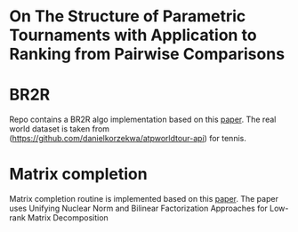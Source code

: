 # On The Structure of Parametric Tournaments with Application to Ranking from Pairwise Comparisons
# BR2R
Repo contains a BR2R algo implementation based on this [paper](https://proceedings.neurips.cc/paper/2021/hash/64dafb11e52edd3cd840bf24e56ddce6-Abstract.html).
The real world dataset is taken from (https://github.com/danielkorzekwa/atpworldtour-api) for tennis.
# Matrix completion
Matrix completion routine is implemented based on this [paper](https://ieeexplore.ieee.org/stamp/stamp.jsp?tp=&arnumber=6751420).
The paper uses Unifying Nuclear Norm and Bilinear Factorization Approaches for Low-rank Matrix Decomposition
